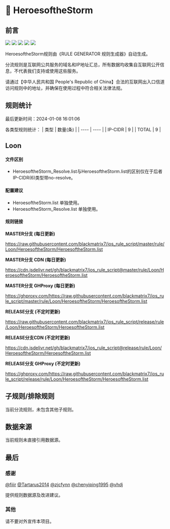 # 🧸 HeroesoftheStorm

## 前言

![](https://shields.io/badge/-移除重复规则-ff69b4) ![](https://shields.io/badge/-DOMAIN与DOMAIN--SUFFIX合并-green) ![](https://shields.io/badge/-DOMAIN--SUFFIX间合并-critical) ![](https://shields.io/badge/-DOMAIN--SUFFIX与DOMAIN--KEYWORD合并-blue) ![](https://shields.io/badge/-IP--CIDR(6)合并-blueviolet) 

HeroesoftheStorm规则由《RULE GENERATOR 规则生成器》自动生成。

分流规则是互联网公共服务的域名和IP地址汇总，所有数据均收集自互联网公开信息，不代表我们支持或使用这些服务。

请通过【中华人民共和国 People's Republic of China】合法的互联网出入口信道访问规则中的地址，并确保在使用过程中符合相关法律法规。

## 规则统计

最后更新时间：2024-01-08 16:01:06

各类型规则统计：
| 类型 | 数量(条)  | 
| ---- | ----  |
| IP-CIDR | 9  | 
| TOTAL | 9  | 


## Loon 

#### 文件区别
- HeroesoftheStorm_Resolve.list与HeroesoftheStorm.list的区别仅在于后者IP-CIDR(6)类型带no-resolve。

#### 配置建议
- HeroesoftheStorm.list 单独使用。
- HeroesoftheStorm_Resolve.list 单独使用。

#### 规则链接
**MASTER分支 (每日更新)**

https://raw.githubusercontent.com/blackmatrix7/ios_rule_script/master/rule/Loon/HeroesoftheStorm/HeroesoftheStorm.list

**MASTER分支 CDN (每日更新)**

https://cdn.jsdelivr.net/gh/blackmatrix7/ios_rule_script@master/rule/Loon/HeroesoftheStorm/HeroesoftheStorm.list

**MASTER分支 GHProxy (每日更新)**

https://ghproxy.com/https://raw.githubusercontent.com/blackmatrix7/ios_rule_script/master/rule/Loon/HeroesoftheStorm/HeroesoftheStorm.list

**RELEASE分支 (不定时更新)**

https://raw.githubusercontent.com/blackmatrix7/ios_rule_script/release/rule/Loon/HeroesoftheStorm/HeroesoftheStorm.list

**RELEASE分支CDN (不定时更新)**

https://cdn.jsdelivr.net/gh/blackmatrix7/ios_rule_script@release/rule/Loon/HeroesoftheStorm/HeroesoftheStorm.list

**RELEASE分支 GHProxy (不定时更新)**

https://ghproxy.com/https://raw.githubusercontent.com/blackmatrix7/ios_rule_script/release/rule/Loon/HeroesoftheStorm/HeroesoftheStorm.list

## 子规则/排除规则


当前分流规则，未包含其他子规则。

## 数据来源

当前规则未直接引用数据源。

## 最后

### 感谢

[@fiiir](https://github.com/fiiir) [@Tartarus2014](https://github.com/Tartarus2014) [@zjcfynn](https://github.com/zjcfynn) [@chenyiping1995](https://github.com/chenyiping1995) [@vhdj](https://github.com/vhdj)

提供规则数据源及改进建议。

### 其他

请不要对外宣传本项目。
